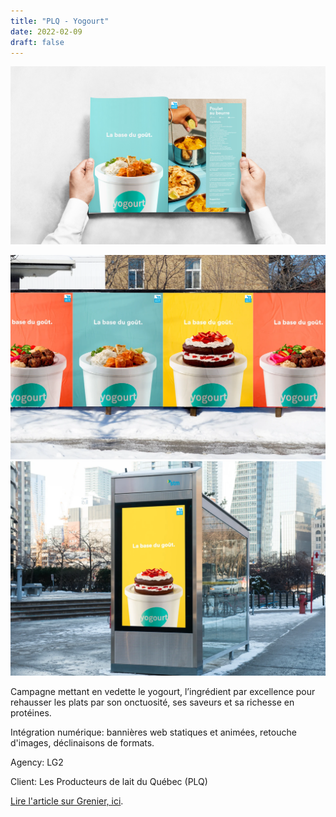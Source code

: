 ```yaml
---
title: "PLQ - Yogourt"
date: 2022-02-09
draft: false
---
```


![image1](plq_yogourt-001.jpg)

![image4](plq_yogourt-002.webp)
![image3](plq_yogourt-003.webp)


Campagne mettant en vedette le yogourt, l’ingrédient par excellence pour rehausser les plats par son onctuosité, ses saveurs et sa richesse en protéines.

Intégration numérique: bannières web statiques et animées, retouche d'images, déclinaisons de formats.

Agency: LG2

Client: Les Producteurs de lait du Québec (PLQ)

[Lire l'article sur Grenier, ici]( https://www.grenier.qc.ca/actualites/26317/le-yogourt-un-aliment-aux-multiples-facettes ).

